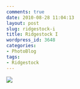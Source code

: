 ```yaml
---
comments: true
date: 2010-08-28 11:04:13
layout: post
slug: ridgestock-i
title: Ridgestock I
wordpress_id: 3648
categories:
- PhotoBlog
tags:
- Ridgestock
---
```


![](http://ryanfitzer.com/main/wp-content/uploads/2010/08/photo11-950x709.jpg)
